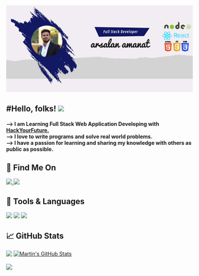 
![Header](https://github.com/arsalanamanat/arsalanamanat/blob/6a01527bf36d589be15e60faf4f5948621284804/readME_header.jpg)




<h2>#Hello, folks! <img src="https://raw.githubusercontent.com/MartinHeinz/MartinHeinz/master/wave.gif" width="30px"></h2>


<h4 style="position: 0px auto"> --> I am Learning Full Stack Web Application Developing with <a href="https://github.com/orgs/HackYourFuture/dashboard">HackYourFuture.</a><br>  --> I love to write programs and solve real world problems. <br>--> I have a passion for learning and sharing my knowledge with others as public as possible. </h4>

  
  ## 📱 Find Me On
  <a href="https://www.linkedin.com/in/arsalanamanat/">
    <img src="https://img.shields.io/badge/linkedin-%230077B5.svg?&style=for-the-badge&logo=linkedin&logoColor=white" />
  </a>
  
  <a href="https://www.github.com/arsalanamanat/">
    <img src="https://img.shields.io/badge/GitHub-100000?style=for-the-badge&logo=github&logoColor=white" />
  </a>
  <br>
  
  
  ## 🧰 Tools & Languages
 <img src = "https://img.shields.io/badge/HTML5-E34F26?style=for-the-badge&logo=html5&logoColor=white">  <img src = "https://img.shields.io/badge/CSS3-1572B6?style=for-the-badge&logo=css3&logoColor=white">   <img src = "https://img.shields.io/badge/JavaScript-F7DF1E?style=for-the-badge&logo=javascript&logoColor=black">
 

 
  
  

  
  
  
  
  
  ## &#x1f4c8; GitHub Stats

<a href="https://github.com/arsalanamanat/arsalanamanat">
  <img align="center" src="https://github-readme-stats.vercel.app/api/top-langs/?username=arsalanamanat&hide=java,html,tex&title_color=ffffff&text_color=c9cacc&icon_color=2bbc8a&bg_color=1d1f21&langs_count=3" /></a>
  
<a href="https://github.com/arsalanamanat/arsalanamanat">
  <img align="center" src="https://github-readme-stats.vercel.app/api?username=arsalanamanat&show_icons=true&line_height=27&count_private=true&title_color=ffffff&text_color=c9cacc&icon_color=2bbc8a&bg_color=1d1f21" alt="Martin's GitHub Stats" />
</a>
<br><br>
<a href="https://github.com/arsalanamanat/Uber_clone">
  <img align="center" src="https://github-readme-stats.vercel.app/api/pin/?username=arsalanamanat&repo=Uber_clone&title_color=ffffff&text_color=c9cacc&icon_color=2bbc8a&bg_color=1d1f21" />
</a>

<br>

[1.1]: http://i.imgur.com/tXSoThF.png 
[2.1]: http://i.imgur.com/0o48UoR.png 
[2]: https://github.com/arsalanamanat
[3]: https://www.linkedin.com/in/arsalanamanat


<!--
**arsalanamanat/arsalanamanat** is a ✨ _special_ ✨ repository because its `README.md` (this file) appears on your GitHub profile.

Here are some ideas to get you started:

- 🔭 I’m currently working on ...
- 🌱 I’m currently learning ...
- 👯 I’m looking to collaborate on ...
- 🤔 I’m looking for help with ...
- 💬 Ask me about ...
- 📫 How to reach me: ...
- 😄 Pronouns: ...
- ⚡ Fun fact: ...
-->
